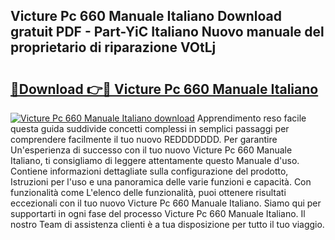 ## Victure Pc 660 Manuale Italiano Download gratuit PDF - Part-YiC Italiano Nuovo manuale del proprietario di riparazione VOtLj

# <h2><a href="http://dfd3el.blite.top/?on=Victure+Pc+660+Manuale+Italiano">🔗Download 👉🔴 Victure Pc 660 Manuale Italiano</a></h2>

[![Victure Pc 660 Manuale Italiano download](https://i.imgur.com/lujVjoI.png)](http://dfd3el.blite.top/?on=Victure+Pc+660+Manuale+Italiano)
Apprendimento reso facile questa guida suddivide concetti complessi in semplici passaggi per comprendere facilmente il tuo nuovo REDDDDDDD. Per garantire Un'esperienza di successo con il tuo nuovo Victure Pc 660 Manuale Italiano, ti consigliamo di leggere attentamente questo Manuale d'uso. Contiene informazioni dettagliate sulla configurazione del prodotto, Istruzioni per l'uso e una panoramica delle varie funzioni e capacità. Con funzionalità come L'elenco delle funzionalità, puoi ottenere risultati eccezionali con il tuo nuovo Victure Pc 660 Manuale Italiano. Siamo qui per supportarti in ogni fase del processo Victure Pc 660 Manuale Italiano. Il nostro Team di assistenza clienti è a tua disposizione per tutto il tuo viaggio.

